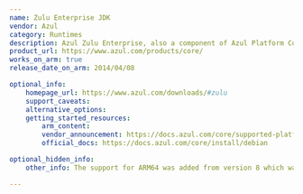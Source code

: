 ```yaml
---
name: Zulu Enterprise JDK
vendor: Azul
category: Runtimes
description: Azul Zulu Enterprise, also a component of Azul Platform Core, is designed with the certified builds, tight security, and cost efficiencies needed to run today’s business–critical, Java-based services.
product_url: https://www.azul.com/products/core/
works_on_arm: true
release_date_on_arm: 2014/04/08

optional_info:
    homepage_url: https://www.azul.com/downloads/#zulu
    support_caveats:
    alternative_options:
    getting_started_resources:
        arm_content: 
        vendor_announcement: https://docs.azul.com/core/supported-platforms
        official_docs: https://docs.azul.com/core/install/debian

optional_hidden_info:
    other_info: The support for ARM64 was added from version 8 which was released on April 8, 2014.

---
```


